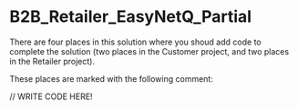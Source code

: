 # B2B_Retailer_EasyNetQ_Partial

There are four places in this solution where you shoud add code to complete the solution (two places in the Customer project, and two places in the Retailer project). 

These places are marked with the following comment:

// WRITE CODE HERE!
